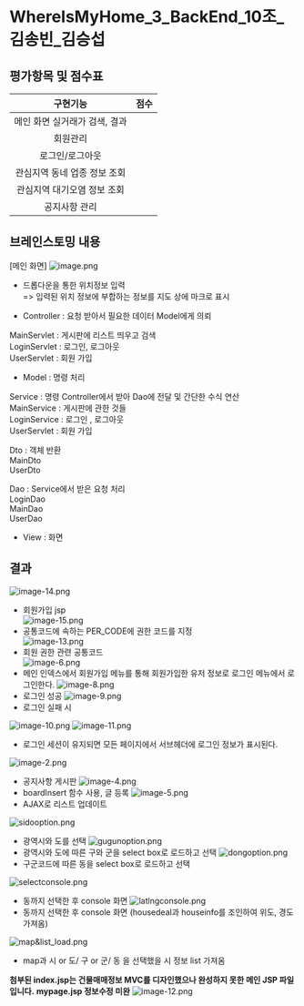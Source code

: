 # WhereIsMyHome_3_BackEnd_10조_김송빈_김승섭

## 평가항목 및 점수표

|구현기능|점수|
|:---:|:---:|
|메인 화면 실거래가 검색, 결과                            |<!--점수체크란>-->   | 
|회원관리                                                     |   |
|로그인/로그아웃                                          |   |
|관심지역 동네 업종 정보 조회
관심지역 대기오염 정보 조회                                          |   |
|공지사항 관리                                 |   |


## 브레인스토밍 내용
[메인 화면]
![image.png](./image.png)
- 드롭다운을 통한 위치정보 입력<br>
=> 입력된 위치 정보에 부합하는 정보를 지도 상에 마크로 표시


- Controller : 요청 받아서 필요한 데이터 Model에게 의뢰<br>

 MainServlet :  게시판에 리스트 띄우고 검색<br>
 LoginServlet : 로그인, 로그아웃<br>
 UserServlet : 회원 가입<br>


- Model : 명령 처리<br>

 Service : 명령 Controller에서 받아 Dao에 전달 및 간단한 수식 연산<br>
 MainService : 게시판에 관한 것들<br>
 LoginService : 로그인 , 로그아웃<br>
 UserServlet : 회원 가입<br>

 Dto : 객체 반환<br>
 MainDto<br>
 UserDto<br>

 Dao : Service에서 받은 요청 처리<br>
 LoginDao<br>
 MainDao<br>
 UserDao<br>

- View : 화면 <br>


## 결과
![image-14.png](./image-14.png)<br>
- 회원가입 jsp<br>
![image-15.png](./image-15.png)<br>
- 공통코드에 속하는 PER_CODE에 권한 코드를 지정<br>
![image-13.png](./image-13.png)<br>
- 회원 권한 관련 공통코드<br>
![image-6.png](./image-6.png)
- 메인 인덱스에서 회원가입 메뉴를 통해 회원가입한 유저 정보로
로그인 메뉴에서 로그인한다.
![image-8.png](./image-8.png)
- 로그인 성공
![image-9.png](./image-9.png)
- 로그인 실패 시

![image-10.png](./image-10.png)
![image-11.png](./image-11.png)
- 로그인 세션이 유지되면 모든 페이지에서 서브헤더에 로그인 정보가 표시된다.

![image-2.png](./image-2.png)
- 공지사항 게시판
![image-4.png](./image-4.png)
- boardInsert 함수 사용, 글 등록
![image-5.png](./image-5.png)
- AJAX로 리스트 업데이트

![sidooption.png](./sidooption.png)
- 광역시와 도를 선택
![gugunoption.png](./gugunoption.png)
- 광역시와 도에 따른 구와 군을 select box로 로드하고 선택
![dongoption.png](./dongoption.png)
- 구군코드에 따른 동을 select box로 로드하고 선택

![selectconsole.png](./selectconsole.png)
- 동까지 선택한 후 console 화면
![latlngconsole.png](./latlngconsole.png)
- 동까지 선택한 후 console 화면 (housedeal과 houseinfo를 조인하여 위도, 경도 가져옴)

![map&list_load.png](./map&list_load.png)
- map과 시 or 도/ 구 or 군/ 동 을 선택했을 시 정보 list 가져옴



**첨부된 index.jsp는 건물매매정보 MVC를 디자인했으나 완성하지 못한 메인 JSP 파일입니다.** 
**mypage.jsp 정보수정 미완**
![image-12.png](./image-12.png)

